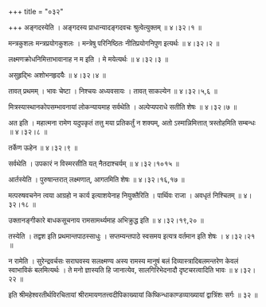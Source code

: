 +++
title = "०३२"

+++
अङ्गदस्येति । अङ्गदस्य प्राधान्यादङ्गदवचः श्रुत्वेत्युक्तम्  ॥  ४।३२।१  ॥   

  

मन्त्रकुशलः मन्त्रप्रयोगकुशलः । मन्त्रेषु परिनिष्ठितः नीतिप्रयोगनिपुण इत्यर्थः  ॥  ४।३२।२  ॥   

  

लक्ष्मणक्रोधनिमित्ताभावानाह न म इति । मे मयेत्यर्थः  ॥  ४।३२।३  ॥   

  

असुहृद्भिः अशोभनहृदयैः  ॥  ४।३२।४  ॥   

  

तावत् प्रथमम् । भावः चेष्टा । निश्चयः अध्यवसायः । तावत् साकल्येन  ॥  ४।३२।५,६  ॥   

  

मित्रस्यास्थानकोपसम्भावनायां लोकन्यायमाह सर्वथेति । अल्पेप्यपराधे सतीति शेषः  ॥  ४।३२।७  ॥   

  

अत इति । महात्मना रामेण यदुपकृतं तत्तु मया प्रतिकर्तुं न शक्यम्, अतो ऽस्मान्निमित्तात् त्रस्तोहमिति सम्बन्धः  ॥  ४।३२।८  ॥   

  

तर्केण ऊहेन  ॥  ४।३२।९  ॥   

  

सर्वथेति । उपकारं न विस्मरसीति यत् नैतदाश्चर्यम्  ॥  ४।३२।१०१५  ॥   

  

आर्तस्येति । पुरुषान्तरात् लक्ष्मणात्, आगतमिति शेषः  ॥  ४।३२।१६,१७  ॥   

  

मत्परुषवचनेन त्वया आग्रहो न कार्य इत्याशयेनाह नियुक्तैरिति । पार्थिवः राजा । अवधृतं निश्चितम्  ॥  ४।३२।१८  ॥   

  

उक्तानङ्गीकारे बाधकसूचनाय रामसामर्थ्यमाह अभिक्रुद्ध इति  ॥  ४।३२।१९,२०  ॥   

  

तस्येति । तद्वश इति प्रथमान्तपाठस्साधुः । सप्तम्यन्तपाठे स्वसमय इत्यत्र वर्तमान इति शेषः । ४।३२।२१  ॥   

न रामेति । सुरेन्द्रवर्चसः सराघवस्य सलक्ष्मण्य अस्य रामस्य मानुषं बलं दिव्यास्त्रादिबलमन्तरेण केवलं स्वाभाविकं बलमित्यर्थः । ते मनो ज्ञास्यति हि जानात्येव, सालगिरिभेदनादौ दृष्टचरत्वादिति भावः  ॥  ४।३२।२२  ॥   

  

इति श्रीमहेश्वरतीर्थविरचितायां श्रीरामायणतत्त्वदीपिकाख्यायां किष्किन्धाकाण्डव्याख्यायां द्वात्रिंशः सर्गः  ॥  ३२  ॥   

  

